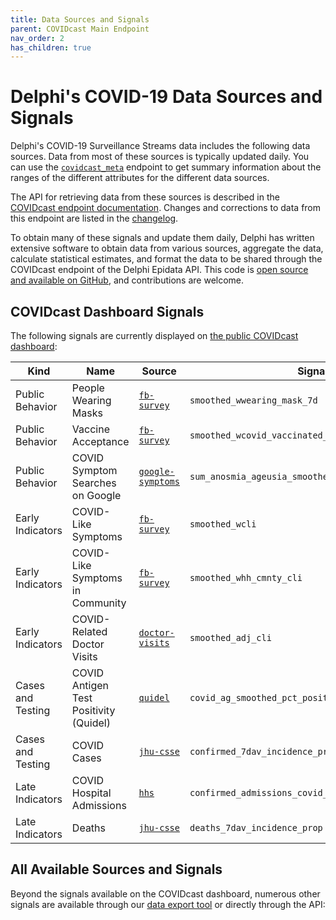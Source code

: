 ```yaml
---
title: Data Sources and Signals
parent: COVIDcast Main Endpoint
nav_order: 2
has_children: true
---
```


# Delphi's COVID-19 Data Sources and Signals

Delphi's COVID-19 Surveillance Streams data includes the following data sources.
Data from most of these sources is typically updated daily. You can use the
[`covidcast_meta`](covidcast_meta.md) endpoint to get summary information
about the ranges of the different attributes for the different data sources.

The API for retrieving data from these sources is described in the
[COVIDcast endpoint documentation](covidcast.md). Changes and corrections to
data from this endpoint are listed in the [changelog](covidcast_changelog.md).

To obtain many of these signals and update them daily, Delphi has written
extensive software to obtain data from various sources, aggregate the data,
calculate statistical estimates, and format the data to be shared through the
COVIDcast endpoint of the Delphi Epidata API. This code is 
[open source and available on GitHub](https://github.com/cmu-delphi/covidcast-indicators),
and contributions are welcome.

## COVIDcast Dashboard Signals

The following signals are currently displayed on [the public COVIDcast
dashboard](https://delphi.cmu.edu/covidcast/):

| Kind             | Name                             | Source                                                                | Signal                           |
| ----             | ----                             | ------                                                                | ------                           |
| Public Behavior  | People Wearing Masks             | [`fb-survey`](covidcast-signals/fb-survey.md)                         | `smoothed_wwearing_mask_7d`      |
| Public Behavior  | Vaccine Acceptance               | [`fb-survey`](covidcast-signals/fb-survey.md)                   | `smoothed_wcovid_vaccinated_appointment_or_accept` |
| Public Behavior  | COVID Symptom Searches on Google | [`google-symptoms`](covidcast-signals/google-symptoms.md)        | `sum_anosmia_ageusia_smoothed_search` |
| Early Indicators | COVID-Like Symptoms              | [`fb-survey`](covidcast-signals/fb-survey.md)                         | `smoothed_wcli`                  |
| Early Indicators | COVID-Like Symptoms in Community | [`fb-survey`](covidcast-signals/fb-survey.md)                         | `smoothed_whh_cmnty_cli`         |
| Early Indicators | COVID-Related Doctor Visits      | [`doctor-visits`](covidcast-signals/doctor-visits.md)                 | `smoothed_adj_cli`               |
| Cases and Testing| COVID Antigen Test Positivity (Quidel) | [`quidel`](covidcast-signals/quidel.md)                         | `covid_ag_smoothed_pct_positive` |
| Cases and Testing| COVID Cases                      | [`jhu-csse`](covidcast-signals/jhu-csse.md)                           | `confirmed_7dav_incidence_prop`  |
| Late Indicators  | COVID Hospital Admissions        | [`hhs`](covidcast-signals/hhs.md)                            | `confirmed_admissions_covid_1d_prop_7dav` |
| Late Indicators  | Deaths                           | [`jhu-csse`](covidcast-signals/jhu-csse.md)                           | `deaths_7dav_incidence_prop`     |

## All Available Sources and Signals

Beyond the signals available on the COVIDcast dashboard, numerous other signals are
available through our [data export tool](https://delphi.cmu.edu/covidcast/export/) or directly through the API:
